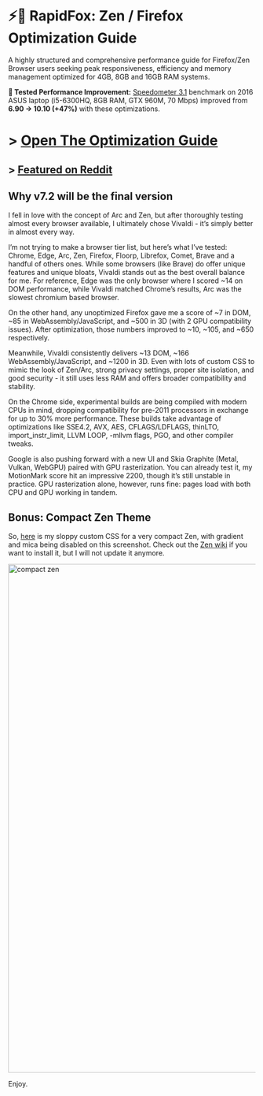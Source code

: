 # ⚡🦊 RapidFox: Zen / Firefox Optimization Guide

A highly structured and comprehensive performance guide for Firefox/Zen Browser users seeking peak responsiveness, efficiency and memory management optimized for 4GB, 8GB and 16GB RAM systems.

**🧪 Tested Performance Improvement:** [Speedometer 3.1](https://browserbench.org/Speedometer3.0/) benchmark on 2016 ASUS laptop (i5-6300HQ, 8GB RAM, GTX 960M, 70 Mbps) improved from **6.90 → 10.10 (+47%)** with these optimizations.

# > [Open The Optimization Guide](https://github.com/Eratas/rapidfox/wiki/)

## > [Featured on Reddit](https://www.reddit.com/r/zen_browser/comments/1l3y35d/zen_optimizations/)


## Why v7.2 will be the final version

I fell in love with the concept of Arc and Zen, but after thoroughly testing almost every browser available, I ultimately chose Vivaldi - it’s simply better in almost every way.

I’m not trying to make a browser tier list, but here’s what I’ve tested: Chrome, Edge, Arc, Zen, Firefox, Floorp, Librefox, Comet, Brave and a handful of others ones. While some browsers (like Brave) do offer unique features and unique bloats, Vivaldi stands out as the best overall balance for me. For reference, Edge was the only browser where I scored ~14 on DOM performance, while Vivaldi matched Chrome’s results, Arc was the slowest chromium based browser.

On the other hand, any unoptimized Firefox gave me a score of ~7 in DOM, ~85 in WebAssembly/JavaScript, and ~500 in 3D (with 2 GPU compatibility issues). After optimization, those numbers improved to ~10, ~105, and ~650 respectively.

Meanwhile, Vivaldi consistently delivers ~13 DOM, ~166 WebAssembly/JavaScript, and ~1200 in 3D. Even with lots of custom CSS to mimic the look of Zen/Arc, strong privacy settings, proper site isolation, and good security - it still uses less RAM and offers broader compatibility and stability.

On the Chrome side, experimental builds are being compiled with modern CPUs in mind, dropping compatibility for pre-2011 processors in exchange for up to 30% more performance. These builds take advantage of optimizations like SSE4.2, AVX, AES, CFLAGS/LDFLAGS, thinLTO, import_instr_limit, LLVM LOOP, -mllvm flags, PGO, and other compiler tweaks.

Google is also pushing forward with a new UI and Skia Graphite (Metal, Vulkan, WebGPU) paired with GPU rasterization. You can already test it, my MotionMark score hit an impressive 2200, though it’s still unstable in practice. GPU rasterization alone, however, runs fine: pages load with both CPU and GPU working in tandem.

## Bonus: Compact Zen Theme

So, [here](https://github.com/Eratas/rapidfox/blob/main/userChrome.css) is my sloppy custom CSS for a very compact Zen, with gradient and mica being disabled on this screenshot. Check out the [Zen wiki](https://docs.zen-browser.app/guides/live-editing) if you want to install it, but I will not update it anymore.

<img width="1919" height="1033" alt="compact zen" src="https://github.com/user-attachments/assets/962babbc-a23a-441f-b860-3fb045d79b1b" />

Enjoy.

